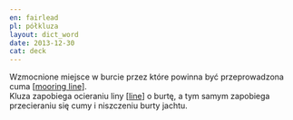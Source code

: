 ```yaml
---
en: fairlead
pl: półkluza
layout: dict_word
date: 2013-12-30
cat: deck
---
```


Wzmocnione miejsce w burcie przez które powinna być przeprowadzona cuma [[mooring line](/dict/m/mooring-line.html)].  
Kluza zapobiega ocieraniu liny [[line](/dict/l/line.html)] o burtę, a tym samym zapobiega przecieraniu się cumy i niszczeniu burty jachtu.


<!-- TODO: link do burty -->